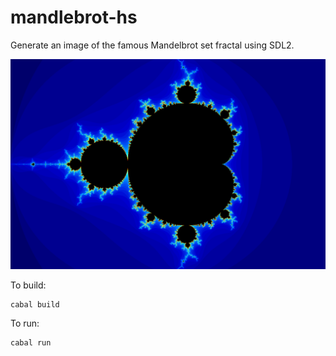 # mandlebrot-hs

Generate an image of the famous Mandelbrot set fractal using SDL2.

![Example screenshot](/docs/Screenshot.png)

To build:

    cabal build

To run:

    cabal run
